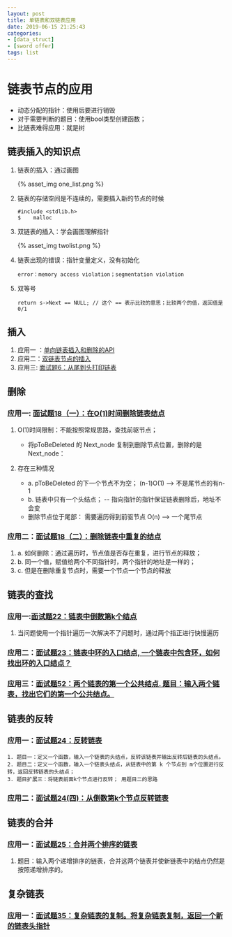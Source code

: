 ```yaml
---
layout: post
title: 单链表和双链表应用
date: 2019-06-15 21:25:43
categories:  
- [data_struct]
- [sword offer]
tags: list
---
```


# 链表节点的应用

+ 动态分配的指针：使用后要进行销毁
+ 对于需要判断的题目：使用bool类型创建函数；
+ 比链表难得应用：就是树

## 链表插入的知识点

1. 链表的插入：通过画图

   {% asset_img one_list.png %}

2. 链表的存储空间是不连续的，需要插入新的节点的时候

   ```
   #include <stdlib.h>
   $	malloc
   ```

3. 双链表的插入：学会画图理解指针

   {% asset_img twolist.png %}
   
4. 链表出现的错误：指针变量定义，没有初始化

   ```
   error：memory access violation；segmentation violation
   ```

5. 双等号

   ```
   return s->Next == NULL; // 这个 == 表示比较的意思；比较两个的值，返回值是0/1
   ```

## 插入

1. 应用一 ：[单向链表插入和删除的API](https://github.com/quronghui/DataStructAndAlogrithmCode/blob/master/SwordOffer/06_List/one_list.c)
2. 应用二：[双链表节点的插入](https://github.com/quronghui/DataStructAndAlogrithmCode/blob/master/SwordOffer/06_List/double_list.c)
3. 应用三: [面试题6：从尾到头打印链表](https://github.com/quronghui/DataStructAndAlogrithmCode/blob/master/SwordOffer/06_List/print_link_form_tail_to_head.c)

## 删除

### 				应用一: [  面试题18（一）：在O(1)时间删除链表结点 ](https://github.com/quronghui/DataStructAndAlogrithmCode/blob/master/SwordOffer/06_List/delete_oneListNode.c)

1. O(1)时间限制：不能按照常规思路，查找前驱节点；
   
   + 将pToBeDeleted 的 Next_node 复制到删除节点位置，删除的是Next_node：
2. 存在三种情况
   +  a. pToBeDeleted 的下一个节点不为空；  (n-1)O(1) --> 不是尾节点的有n-1
   + b. 链表中只有一个头结点； -- 指向指针的指针保证链表删除后，地址不会变
   + 删除节点位于尾部： 需要遍历得到前驱节点 O(n) --> 一个尾节点

### 应用二：[面试题18（二）：删除链表中重复的结点](https://github.com/quronghui/DataStructAndAlogrithmCode/blob/master/SwordOffer/06_List/delete_repeatNode.c)

1. a. 如何删除：通过遍历时，节点值是否存在重复，进行节点的释放；
2. b. 同一个值，赋值给两个不同指针时，两个指针的地址是一样的；
3. c. 但是在删除重复节点时，需要一个节点一个节点的释放

## 链表的查找

### 应用一:[面试题22：链表中倒数第k个结点](https://github.com/quronghui/DataStructAndAlogrithmCode/blob/master/SwordOffer/06_List/FindKth_ToTail.c)

1. 当问题使用一个指针遍历一次解决不了问题时，通过两个指正进行快慢遍历

### 应用二：[面试题23：链表中环的入口结点, 一个链表中包含环，如何找出环的入口结点？](https://github.com/quronghui/DataStructAndAlogrithmCode/blob/master/SwordOffer/06_List/EnterNode_LoopList.c)

### 应用三：[面试题52：两个链表的第一个公共结点. 题目：输入两个链表，找出它们的第一个公共结点。](https://github.com/quronghui/DataStructAndAlogrithmCode/blob/master/SwordOffer/06_List/firstCommonNode_inList.c)

## 链表的反转

### 应用一：[面试题24：反转链表](https://github.com/quronghui/DataStructAndAlogrithmCode/blob/master/SwordOffer/06_List/reverseList.c)

	1. 题目一：定义一个函数，输入一个链表的头结点，反转该链表并输出反转后链表的头结点。
	2. 题目二：定义一个函数，输入一个链表头结点，从链表中的第 k 个节点到 m个位置进行反转，返回反转链表的头结点； 
	3. 题目扩展三：将链表前面k个节点进行反转； 用题目二的思路
### 应用二：[面试题24(四)：从倒数第k个节点反转链表](https://github.com/quronghui/DataStructAndAlogrithmCode/blob/master/SwordOffer/06_List/reverseList_FromTailH.c)

## 链表的合并

### 应用一：[面试题25：合并两个排序的链表](https://github.com/quronghui/DataStructAndAlogrithmCode/blob/master/SwordOffer/06_List/merge_orderList.c)

1. 题目：输入两个递增排序的链表，合并这两个链表并使新链表中的结点仍然是按照递增排序的。

## 复杂链表

### 应用一：[面试题35：复杂链表的复制。将复杂链表复制，返回一个新的链表头指针](https://github.com/quronghui/DataStructAndAlogrithmCode/blob/master/SwordOffer/17_ComplexList)

